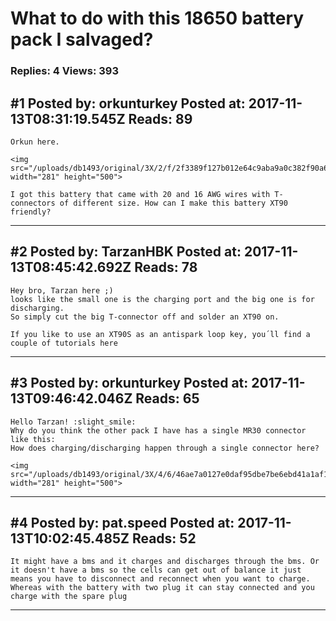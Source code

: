# What to do with this 18650 battery pack I salvaged?

### Replies: 4 Views: 393

## \#1 Posted by: orkunturkey Posted at: 2017-11-13T08:31:19.545Z Reads: 89

```
Orkun here. 

<img src="/uploads/db1493/original/3X/2/f/2f3389f127b012e64c9aba9a0c382f90a6133190.jpg" width="281" height="500">

I got this battery that came with 20 and 16 AWG wires with T-connectors of different size. How can I make this battery XT90 friendly?
```

---
## \#2 Posted by: TarzanHBK Posted at: 2017-11-13T08:45:42.692Z Reads: 78

```
Hey bro, Tarzan here ;)
looks like the small one is the charging port and the big one is for discharging.
So simply cut the big T-connector off and solder an XT90 on.

If you like to use an XT90S as an antispark loop key, you´ll find a couple of tutorials here
```

---
## \#3 Posted by: orkunturkey Posted at: 2017-11-13T09:46:42.046Z Reads: 65

```
Hello Tarzan! :slight_smile:
Why do you think the other pack I have has a single MR30 connector like this:
How does charging/discharging happen through a single connector here?

<img src="/uploads/db1493/original/3X/4/6/46ae7a0127e0daf95dbe7be6ebd41a1af13cd8fa.jpg" width="281" height="500">
```

---
## \#4 Posted by: pat.speed Posted at: 2017-11-13T10:02:45.485Z Reads: 52

```
It might have a bms and it charges and discharges through the bms. Or it doesn't have a bms so the cells can get out of balance it just means you have to disconnect and reconnect when you want to charge. Whereas with the battery with two plug it can stay connected and you charge with the spare plug
```

---
